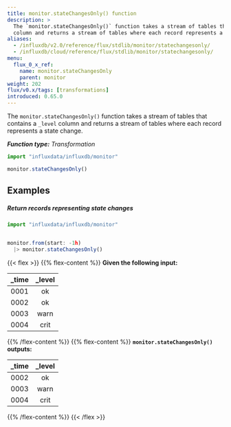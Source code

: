 ```yaml
---
title: monitor.stateChangesOnly() function
description: >
  The `monitor.stateChangesOnly()` function takes a stream of tables that contains a `_level`
  column and returns a stream of tables where each record represents a state change.
aliases:
  - /influxdb/v2.0/reference/flux/stdlib/monitor/statechangesonly/
  - /influxdb/cloud/reference/flux/stdlib/monitor/statechangesonly/
menu:
  flux_0_x_ref:
    name: monitor.stateChangesOnly
    parent: monitor
weight: 202
flux/v0.x/tags: [transformations]
introduced: 0.65.0
---
```


The `monitor.stateChangesOnly()` function takes a stream of tables that contains a `_level`
column and returns a stream of tables where each record represents a state change.

_**Function type:** Transformation_

```js
import "influxdata/influxdb/monitor"

monitor.stateChangesOnly()
```

## Examples

##### Return records representing state changes
```js
import "influxdata/influxdb/monitor"


monitor.from(start: -1h)
  |> monitor.stateChangesOnly()
```

{{< flex >}}
{{% flex-content %}}
**Given the following input:**

| _time | _level |
|:----- |:------:|
| 0001  | ok     |
| 0002  | ok     |
| 0003  | warn   |
| 0004  | crit   |
{{% /flex-content %}}
{{% flex-content %}}
**`monitor.stateChangesOnly()` outputs:**

| _time | _level |
|:----- |:------:|
| 0002  | ok     |
| 0003  | warn   |
| 0004  | crit   |
{{% /flex-content %}}
{{< /flex >}}
